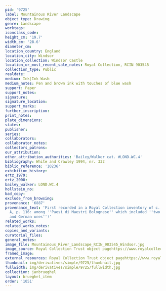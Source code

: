 ```yaml
---
pid: '9725'
label: Mountainous River Landscape
object_type: Drawing
genre: Landscape
worktags:
iconclass_code:
height_cm: '19.7'
width_cm: '28.6'
diameter_cm:
location_country: England
location_city: Windsor
location_collection: Windsor Castle
location_or_most_recent_sale_notes: Royal Collection, RCIN 903545
collection_type: Public
realdate:
medium: Ink|Ink Wash
medium_notes: Pen and brown ink with touches of blue wash
support: Paper
support_notes:
signature:
signature_location:
support_marks:
further_inscription:
print_notes:
plate_dimensions:
states:
publisher:
series:
collaborators:
collaborator_notes:
collectors_patrons:
our_attribution:
other_attribution_authorities: 'Bailey/Walker cat. #LOND.WC.4'
bibliography: White and Crawley 1994, nr. 332
biblio_reference: '10236'
exhibition_history:
ertz_1979:
ertz_2008:
bailey_walker: LOND.WC.4
hollstein_no:
bad_copy:
exclude_from_browsing:
provenance: '6887'
provenance_text: 'First recorded in a Royal Collection inventory of c. 1810 (Inv.
  A, p. 116: among ''Paesi di Maestri Bolognese'' which included ''two old Flemish
  and German ones'')'
related_works:
related_works_notes:
copies_and_variants:
curatorial_files:
general_notes:
image_file: Mountainous_River_Landscape_RCIN_903545_Windsor.jpg
image_source: Royal Collection Trust object pagehttps://www.royalcollection.org.uk/collection/903545/mountainous-river-landscape
framed_image:
external_resources: Royal Collection Trust object pagehttps://www.royalcollection.org.uk/collection/903545/mountainous-river-landscape
thumbnail: img/derivatives/simple/9725/thumbnail.jpg
fullwidth: img/derivatives/simple/9725/fullwidth.jpg
collection: janbrueghel
layout: brueghel_item
order: '1051'
---
```

